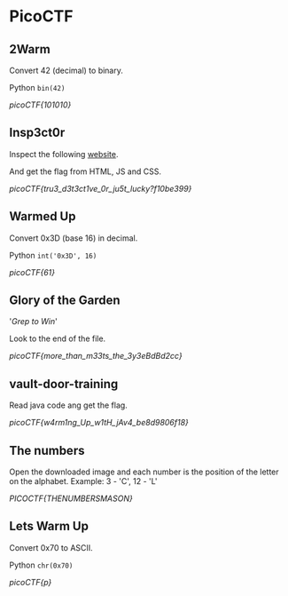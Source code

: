 # PicoCTF


## 2Warm

Convert 42 (decimal) to binary.

Python `bin(42)`

*picoCTF{101010}*


## Insp3ct0r

Inspect the following [website](http://jupiter.challenges.picoctf.org:44924).

And get the flag from HTML, JS and CSS.

*picoCTF{tru3_d3t3ct1ve_0r_ju5t_lucky?f10be399}*


## Warmed Up

Convert 0x3D (base 16) in decimal.

Python `int('0x3D', 16)`


*picoCTF{61}*


## Glory of the Garden

'_Grep to Win_'

Look to the end of the file.

*picoCTF{more_than_m33ts_the_3y3eBdBd2cc}*


## vault-door-training

Read java code ang get the flag.

*picoCTF{w4rm1ng_Up_w1tH_jAv4_be8d9806f18}*


## The numbers

Open the downloaded image and each number is the position of the letter on the alphabet.
Example: 3 - 'C', 12 - 'L'

*PICOCTF{THENUMBERSMASON}*


## Lets Warm Up

Convert 0x70 to ASCII.

Python `chr(0x70)`

*picoCTF{p}*

